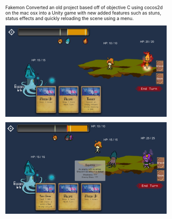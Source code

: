 Fakemon
Converted an old project based off of objective C using cocos2d on the mac osx into a Unity game with new added features such as stuns, status effects and quickly reloading the scene using a menu.

![Image of first screenshot](screenshots/screen1.png)

![Image of first screenshot](screenshots/screen2.png)
